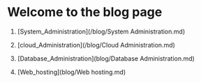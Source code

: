 # Welcome to the blog page

1. [System_Administration](/blog/System Administration.md)


2. [cloud_Administration](/blog/Cloud Administration.md)


3. [Database_Administration](blog/Database Administration.md)


4. [Web_hosting](blog/Web hosting.md)